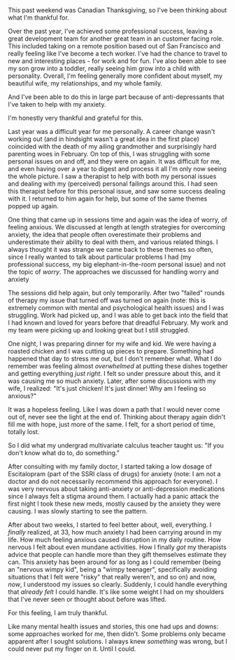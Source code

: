 This past weekend was Canadian Thanksgiving, so I've been thinking about what I'm thankful for. 

Over the past year, I've achieved some professional success, leaving a great development team for another great team in an customer facing role. This included taking on a remote position based out of San Francisco and really feeling like I've become a tech worker. I've had the chance to travel to new and interesting places - for work and for fun. I've also been able to see my son grow into a toddler, really seeing him grow into a child with personality. Overall, I'm feeling generally more confident about myself, my beautiful wife, my relationships, and my whole family.

And I've been able to do this in large part because of anti-depressants that I've taken to help with my anxiety. 

I'm honestly very thankful and grateful for this.

Last year was a difficult year for me personally. A career change wasn't working out (and in hindsight wasn't a great idea in the first place) coincided with the death of my ailing grandmother and surprisingly hard parenting woes in February. On top of this, I was struggling with some personal issues on and off, and they were on again. It was difficult for me, and even having over a year to digest and process it all I'm only now seeing the whole picture. I saw a therapist to help with both my personal issues and dealing with my (perceived) personal failings around this. I had seen this therapist before for this personal issue, and saw some success dealing with it. I returned to him again for help, but some of the same themes popped up again. 

One thing that came up in sessions time and again was the idea of worry, of feeling anxious. We discussed at length at length strategies for overcoming anxiety, the idea that people often overestimate their problems and underestimate their ability to deal with them, and various related things. I always thought it was strange we came back to these themes so often, since I really wanted to talk about particular problems I had (my professional success, my big elephant-in-the-room personal issue) and not the topic of _worry_. The approaches we discussed for handling worry and anxiety

The sessions did help again, but only temporarily. After two "failed" rounds of therapy my issue that turned off was turned on again (note: this is extremely common with mental and psychological health issues) and I was struggling. Work had picked up, and I was able to get back into the field that I had known and loved for years before that dreadful February. My work and my team were picking up and looking great but I still struggled. 

One night, I was preparing dinner for my wife and kid. We were having a roasted chicken and I was cutting up pieces to prepare. Something had happened that day to stress me out, but I don't remember what. What I do remember was feeling almost _overwhelmed_ at putting these dishes together and getting everything _just right_. I felt so under pressure about this, and it was causing me so much anxiety. Later, after some discussions with my wife, I realized: "It's just chicken! It's just dinner! Why am I feeling so anxious?"

It was a hopeless feeling. Like I was down a path that I would never come out of, never see the light at the end of. Thinking about therapy again didn't fill me with hope, just more of the same. I felt, for a short period of time, totally lost. 

So I did what my undergrad multivariate calculus teacher taught us: "If you don't know what do to, do something."

After consulting with my family doctor, I started taking a low dosage of Escitalopram (part of the SSRI class of drugs) for anxiety (note: I am not a doctor and do not necessarily recommend this approach for everyone). I was very nervous about taking anti-anxiety or anti-depression medications since I always felt a stigma around them. I actually had a panic attack the first night I took these new meds, mostly caused by the anxiety they were causing. I was slowly starting to see the pattern. 

After about two weeks, I started to feel better about, well, everything. I _finally_ realized, at 33, how much anxiety I had been carrying around in my life. How much feeling anxious caused disruption in my daily routine. How nervous I felt about even mundane activities. How I finally _got_ my therapists advice that people can handle more than they gift themselves estimate they can. This anxiety has been around for as long as I could remember (being an "nervous wimpy kid", being a "wimpy teenager", specifically avoiding situations that I felt were "risky" that really weren't, and so on) and now, _now_, I understood my issues so clearly. Suddenly, I could handle everything that _already felt_ I could handle. It's like some weight I had on my shoulders that I've never seen or thought about before was lifted.

For this feeling, I am truly thankful.

Like many mental health issues and stories, this one had ups and downs: some approaches worked for me, then didn't. Some problems only became apparent after I sought solutions. I always knew _something_ was wrong, but I could never put my finger on it. Until I could.